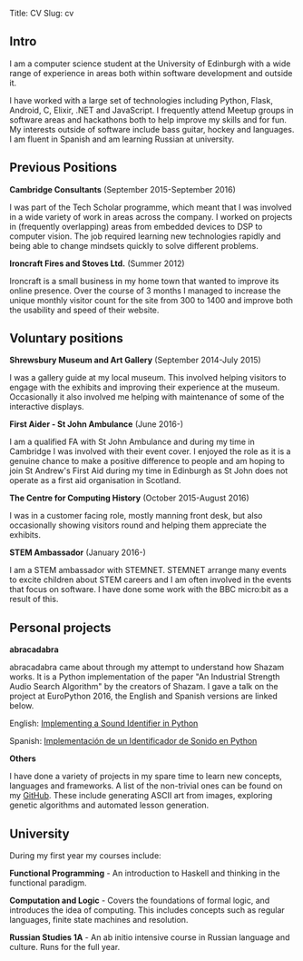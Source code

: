 Title: CV
Slug: cv

Intro
-----

I am a computer science student at the University of Edinburgh with a wide range of experience in areas both within software development and outside it.

I have worked with a large set of technologies including Python, Flask, Android, C, Elixir, .NET and JavaScript. I frequently attend Meetup groups in software areas and hackathons both to help improve my skills and for fun. My interests outside of software include bass guitar, hockey and languages. I am fluent in Spanish and am learning Russian at university.


Previous Positions
------------------

**Cambridge Consultants** (September 2015-September 2016)

I was part of the Tech Scholar programme, which meant that I was involved in a wide variety of work in areas across the company. I worked on projects in (frequently overlapping) areas from embedded devices to DSP to computer vision. The job required learning new technologies rapidly and being able to change mindsets quickly to solve different problems.

**Ironcraft Fires and Stoves Ltd.** (Summer 2012)

Ironcraft is a small business in my home town that wanted to improve its online presence. Over the course of 3 months I managed to increase the unique monthly visitor count for the site from 300 to 1400 and improve both the usability and speed of their website.

Voluntary positions
-------------------

**Shrewsbury Museum and Art Gallery** (September 2014-July 2015)

I was a gallery guide at my local museum. This involved helping visitors to engage with the exhibits and improving their experience at the museum. Occasionally it also involved me helping with maintenance of some of the interactive displays.

**First Aider - St John Ambulance** (June 2016-)

I am a qualified FA with St John Ambulance and during my time in Cambridge I was involved with their event cover. I enjoyed the role as it is a genuine chance to make a positive difference to people and am hoping to join St Andrew's First Aid during my time in Edinburgh as St John does not operate as a first aid organisation in Scotland.

**The Centre for Computing History** (October 2015-August 2016)

I was in a customer facing role, mostly manning front desk, but also occasionally showing visitors round and helping them appreciate the exhibits.

**STEM Ambassador** (January 2016-)

I am a STEM ambassador with STEMNET. STEMNET arrange many events to excite children about STEM careers and I am often involved in the events that focus on software. I have done some work with the BBC micro:bit as a result of this.


Personal projects
-----------------

**abracadabra**

abracadabra came about through my attempt to understand how Shazam works. It is a Python implementation of the paper "An Industrial Strength Audio Search Algorithm" by the creators of Shazam. I gave a talk on the project at EuroPython 2016, the English and Spanish versions are linked below.

English: [Implementing a Sound Identifier in Python](https://www.youtube.com/watch?v=LZ7THTB88AE)

Spanish: [Implementación de un Identificador de Sonido en Python](https://www.youtube.com/watch?v=KMMHJch77dk)

**Others**

I have done a variety of projects in my spare time to learn new concepts, languages and frameworks. A list of the non-trivial ones can be found on my [GitHub](https://github.com/notexactlyawe). These include generating ASCII art from images, exploring genetic algorithms and automated lesson generation.


University
----------

During my first year my courses include:

**Functional Programming** - An introduction to Haskell and thinking in the functional paradigm.

**Computation and Logic** - Covers the foundations of formal logic, and introduces the idea of computing. This includes concepts such as regular languages, finite state machines and resolution.

**Russian Studies 1A** - An ab initio intensive course in Russian language and culture. Runs for the full year.
